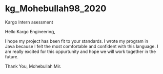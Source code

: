 # kg_Mohebullah98_2020
Kargo Intern asessment

Hello Kargo Engineering,

I hope my project has been fit to your standards. I wrote my program in Java because I felt the most comfortable and confident with this language.
I am really excited for this oppurtunity and hope we will work together in the future.

Thank You, Mohebullah Mir.
